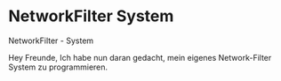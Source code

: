 # NetworkFilter System
NetworkFilter - System

Hey Freunde, Ich habe nun daran gedacht, mein eigenes Network-Filter System zu programmieren.
